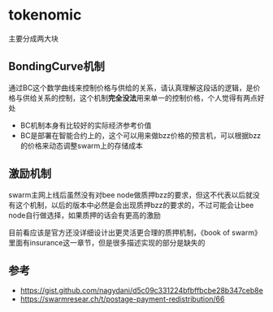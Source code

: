# tokenomic
主要分成两大块
## BondingCurve机制
通过BC这个数学曲线来控制价格与供给的关系，请认真理解这段话的逻辑，是价格与供给关系的控制，这个机制**完全没法**用来单一的控制价格，个人觉得有两点好处
- BC机制本身有比较好的实际经济参考价值
- BC是部署在智能合约上的，这个可以用来做bzz价格的预言机，可以根据bzz的价格来动态调整swarm上的存储成本
## 激励机制

swarm主网上线后虽然没有对bee node做质押bzz的要求，但这不代表以后就没有这个机制，以后的版本中必然是会出现质押bzz的要求的，不过可能会让bee node自行做选择，如果质押的话会有更高的激励

目前看应该是官方还没详细设计出更灵活更合理的质押机制，《book of swarm》里面有insurance这一章节，但是很多描述实现的部分是缺失的

## 参考

- https://gist.github.com/nagydani/d5c09c331224bfbffbcbe28b347ceb8e
- https://swarmresear.ch/t/postage-payment-redistribution/66